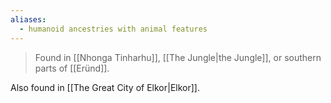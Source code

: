 ```yaml
---
aliases:
  - humanoid ancestries with animal features
---
```

> Found in [[Nhonga Tinharhu]], [[The Jungle|the Jungle]], or southern parts of [[Eründ]].

Also found in [[The Great City of Elkor|Elkor]].